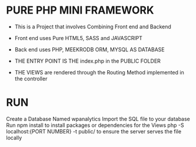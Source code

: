 # PURE PHP MINI FRAMEWORK
- This is a Project that involves Combining Front end and Backend
- Front end uses Pure HTML5, SASS and JAVASCRIPT
- Back end uses PHP, MEEKRODB ORM, MYSQL AS DATABASE

- THE ENTRY POINT IS THE index.php in the PUBLIC FOLDER
- THE VIEWS are rendered through the Routing Method implemented in the controller

# RUN
Create a Database Named wpanalytics
Import the SQL file to your database
Run npm install to install packages or dependencies for the Views
php -S localhost:{PORT NUMBER} -t public/ to ensure the server serves the file locally